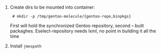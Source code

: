 1. Create dirs to be mounted into container:

        # mkdir -p /tmp/gentoo-molecule/{gentoo-repo,binpkgs}

    First will hold the synchronized Gentoo repository, second – built packaghes. Eselect-repository needs lxml, no point in building it all the time

2. Install `jmespath`

